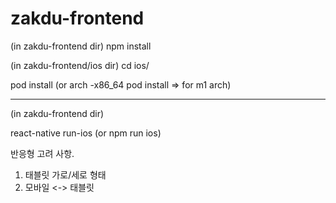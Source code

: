# zakdu-frontend

(in zakdu-frontend dir)
npm install

(in zakdu-frontend/ios dir)
cd ios/ 

pod install (or  arch -x86_64 pod install => for m1 arch)




-------------------------------------------

(in zakdu-frontend dir)

react-native run-ios (or npm run ios)


반응형 고려 사항.
1. 태블릿 가로/세로 형태
2. 모바일 <-> 태블릿
